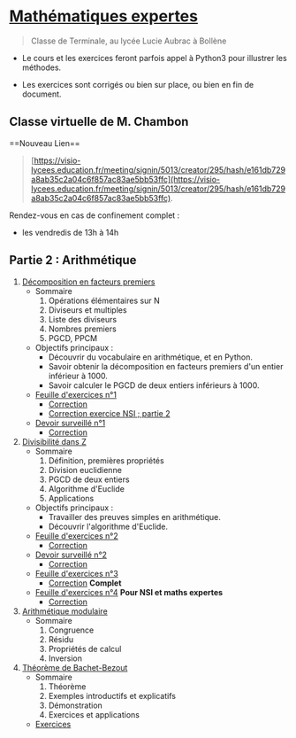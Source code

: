 # [Mathématiques expertes](https://franckchambon.github.io/matex/)

> Classe de Terminale, au lycée Lucie Aubrac à Bollène

* Le cours et les exercices feront parfois appel à Python3 pour illustrer les méthodes.

* Les exercices sont corrigés ou bien sur place, ou bien en fin de document.

## Classe virtuelle de M. Chambon

==Nouveau Lien==

> [https://visio-lycees.education.fr/meeting/signin/5013/creator/295/hash/e161db729a8ab35c2a04c6f857ac83ae5bb53ffc](https://visio-lycees.education.fr/meeting/signin/5013/creator/295/hash/e161db729a8ab35c2a04c6f857ac83ae5bb53ffc).

Rendez-vous en cas de confinement complet :
* les vendredis de 13h à 14h



## Partie 2 : Arithmétique

1. [Décomposition en facteurs premiers](A/DecFactPrem.html)
    * Sommaire
        1. Opérations élémentaires sur N
        2. Diviseurs et multiples
        3. Liste des diviseurs
        4. Nombres premiers
        5. PGCD, PPCM
    * Objectifs principaux :
        * Découvrir du vocabulaire en arithmétique, et en Python.
        * Savoir obtenir la décomposition en facteurs premiers d'un entier inférieur à 1000.
        * Savoir calculer le PGCD de deux entiers inférieurs à 1000.
    * [Feuille d'exercices n°1](A/exos-1.html)
        * [Correction](A/exos-corrigés-1.html)
        * [Correction exercice NSI ; partie 2](A/exo-nsi.html)
    * [Devoir surveillé n°1](A/ds1.html)
        * [Correction](A/ds1-corrigé.html)
2. [Divisibilité dans Z](B/DiviZ.html)
    * Sommaire
        1. Définition, premières propriétés
        2. Division euclidienne
        3. PGCD de deux entiers
        4. Algorithme d'Euclide
        5. Applications
    * Objectifs principaux :
        * Travailler des preuves simples en arithmétique.
        * Découvrir l'algorithme d'Euclide.
    * [Feuille d'exercices n°2](B/exos-2.html)
        * [Correction](B/exos-corrigés-2.html)
    * [Devoir surveillé n°2](B/ds2.html)
        * [Correction](B/ds2-corrigé.html)
    * [Feuille d'exercices n°3](B/exos-3.html)
        * [Correction](B/exos-corrigés-3.html) **Complet**
    * [Feuille d'exercices n°4](B/exos-4.html) **Pour NSI et maths expertes**
        * [Correction](B/exos-4-corrigés.html)
3. [Arithmétique modulaire](C/congruences.html)
    * Sommaire
        1. Congruence
        2. Résidu
        3. Propriétés de calcul
        4. Inversion
4. [Théorème de Bachet-Bezout](D/bachet-bezout.html)
    * Sommaire
        1. Théorème
        2. Exemples introductifs et explicatifs
        3. Démonstration
        4. Exercices et applications
    * [Exercices](D/exercices.html)